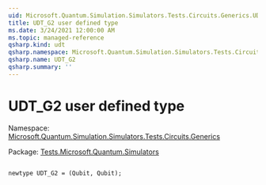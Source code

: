 ```yaml
---
uid: Microsoft.Quantum.Simulation.Simulators.Tests.Circuits.Generics.UDT_G2
title: UDT_G2 user defined type
ms.date: 3/24/2021 12:00:00 AM
ms.topic: managed-reference
qsharp.kind: udt
qsharp.namespace: Microsoft.Quantum.Simulation.Simulators.Tests.Circuits.Generics
qsharp.name: UDT_G2
qsharp.summary: ''
---
```


# UDT_G2 user defined type

Namespace: [Microsoft.Quantum.Simulation.Simulators.Tests.Circuits.Generics](xref:Microsoft.Quantum.Simulation.Simulators.Tests.Circuits.Generics)

Package: [Tests.Microsoft.Quantum.Simulators](https://nuget.org/packages/Tests.Microsoft.Quantum.Simulators)




```qsharp

newtype UDT_G2 = (Qubit, Qubit);
```

